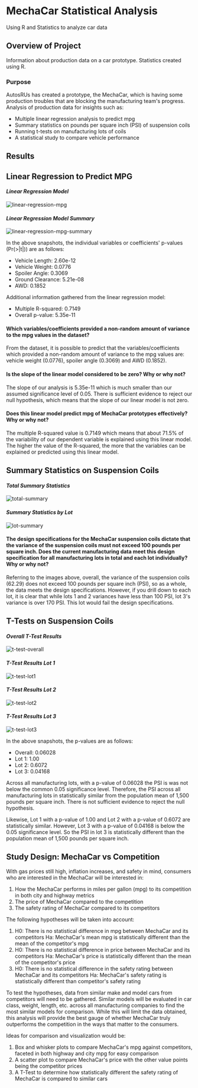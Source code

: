 # MechaCar Statistical Analysis

Using R and Statistics to analyze car data

## Overview of Project

Information about production data on a car prototype. Statistics created using R. 

### Purpose

AutosRUs has created a prototype, the MechaCar, which is having some production troubles that are blocking the manufacturing team's progress. Analysis of production data for insights such as:
- Multiple linear regression analysis to predict mpg
- Summary statistics on pounds per square inch (PSI) of suspension coils
- Running t-tests on manufacturing lots of coils
- A statistical study to compare vehicle performance

## Results

## Linear Regression to Predict MPG

#### *Linear Regression Model*
![linear-regression-mpg](https://user-images.githubusercontent.com/108373151/196009304-20278b1f-af79-48c7-ab27-c0856f18e494.jpg)

#### *Linear Regression Model Summary*
![linear-regression-mpg-summary](https://user-images.githubusercontent.com/108373151/196009309-f4998d6b-1028-41de-b8e5-c65d2a6b7e1b.jpg)

In the above snapshots, the individual variables or coefficients' p-values (Pr(>|t|)) are as follows:
- Vehicle Length: 2.60e-12
- Vehicle Weight: 0.0776
- Spoiler Angle: 0.3069
- Ground Clearance: 5.21e-08
- AWD: 0.1852

Additional information gathered from the linear regression model:
- Multiple R-squared: 0.7149
- Overall p-value: 5.35e-11

#### Which variables/coefficients provided a non-random amount of variance to the mpg values in the dataset?

From the dataset, it is possible to predict that the variables/coefficients which provided a non-random amount of variance to the mpg values are: vehicle weight (0.0776), spoiler angle (0.3069) and AWD (0.1852).

#### Is the slope of the linear model considered to be zero? Why or why not?

The slope of our analysis is 5.35e-11 which is much smaller than our assumed significance level of 0.05. There is sufficient evidence to reject our null hypothesis, which means that the slope of our linear model is not zero.

#### Does this linear model predict mpg of MechaCar prototypes effectively? Why or why not?

The multiple R-squared value is 0.7149 which means that about 71.5% of the variability of our dependent variable is explained using this linear model. The higher the value of the R-squared, the more that the variables can be explained or predicted using this linear model.

## Summary Statistics on Suspension Coils

#### *Total Summary Statistics*
![total-summary](https://user-images.githubusercontent.com/108373151/196010404-e6fb1717-10e8-4317-885f-df229a6874cd.jpg)

#### *Summary Statistics by Lot*
![lot-summary](https://user-images.githubusercontent.com/108373151/196010414-f27bee69-bab7-49bf-a5bc-57bf8e81ea90.jpg)

#### The design specifications for the MechaCar suspension coils dictate that the variance of the suspension coils must not exceed 100 pounds per square inch. Does the current manufacturing data meet this design specification for all manufacturing lots in total and each lot individually? Why or why not?

Referring to the images above, overall, the variance of the suspension coils (62.29) does not exceed 100 pounds per square inch (PSI), so as a whole, the data meets the design specifications. However, if you drill down to each lot, it is clear that while lots 1 and 2 variances have less than 100 PSI, lot 3's variance is over 170 PSI. This lot would fail the design specifications.

## T-Tests on Suspension Coils

#### *Overall T-Test Results*
![t-test-overall](https://user-images.githubusercontent.com/108373151/196010666-fb8fb3ae-e202-4315-844b-3f8c22e5daaf.jpg)

#### *T-Test Results Lot 1*
![t-test-lot1](https://user-images.githubusercontent.com/108373151/196010620-3c3f2fcf-de05-4680-9292-dc18a219c066.jpg)

#### *T-Test Results Lot 2*
![t-test-lot2](https://user-images.githubusercontent.com/108373151/196010626-7a72533e-cc00-4c26-a91a-ef5596618791.jpg)

#### *T-Test Results Lot 3*
![t-test-lot3](https://user-images.githubusercontent.com/108373151/196010632-a3ea9989-6d8e-49e2-a4d8-3a3750dbf639.jpg)

In the above snapshots, the p-values are as follows:
- Overall: 0.06028
- Lot 1: 1.00
- Lot 2: 0.6072
- Lot 3: 0.04168

Across all manufacturing lots, with a p-value of 0.06028 the PSI is was not below the common 0.05 significance level. Therefore, the PSI across all manufacturing lots in statistically similar from the population mean of 1,500 pounds per square inch. There is not sufficient evidence to reject the null hypothesis.

Likewise, Lot 1 with a p-value of 1.00 and Lot 2 with a p-value of 0.6072 are statistically similar. However, Lot 3 with a p-value of 0.04168 is below the 0.05 significance level. So the PSI in lot 3 is statistically different than the population mean of 1,500 pounds per square inch.

## Study Design: MechaCar vs Competition

With gas prices still high, inflation increases, and safety in mind, consumers who are interested in the MechaCar will be interested in:
1) How the MechaCar performs in miles per gallon (mpg) to its competition in both city and highway metrics
2) The price of MechaCar compared to the competition
3) The safety rating of MechaCar compared to its competitors

The following hypotheses will be taken into account:
1) H0: There is no statistical difference in mpg between MechaCar and its competitors
Ha: MechaCar's mean mpg is statistically different than the mean of the competitor's mpg
2) H0: There is no statistical difference in price between MechaCar and its competitors
Ha: MechaCar's price is statistically different than the mean of the competitor's price
3) H0: There is no statistical difference in the safety rating between MechaCar and its competitors
Ha: MechaCar's safety rating is statistically different than competitor's safety rating

To test the hypotheses, data from similar make and model cars from competitors will need to be gathered. Similar models will be evaluated in car class, weight, length, etc. across all manufacturing companies to find the most similar models for comparison. While this will limit the data obtained, this analysis will provide the best gauge of whether MechaCar truly outperforms the competition in the ways that matter to the consumers.

Ideas for comparison and visualization would be:
1) Box and whisker plots to compare MechaCar's mpg against competitors, faceted in both highway and city mpg for easy comparison
2) A scatter plot to compare MechaCar's price with the other value points being the competitor prices
3) A T-Test to determine how statistically different the safety rating of MechaCar is compared to similar cars
